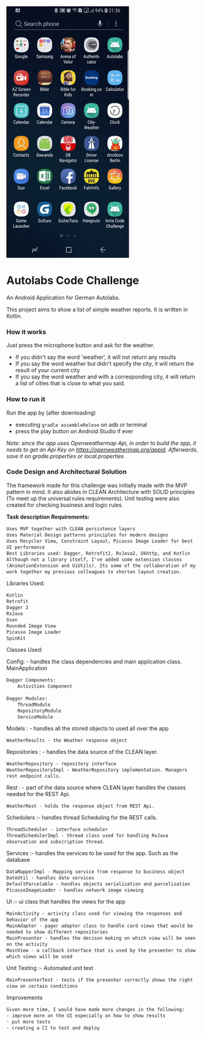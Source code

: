 <img src="/assets/whatstheweather.gif">

# Autolabs Code Challenge

An Android Application for German Autolabs.

This project aims to show a list of simple weather reports.
It is written in Kotlin.

### How it works

Just press the microphone button and ask for the weather.

- If you didn't say the word 'weather', it will not return any results
- If you say the word weather but didn't specify the city, it will return the result of your current city
- If you say the word weather and with a corresponding city, it will return a list of cities that is close to what you said.

### How to run it

Run the app by (after downloading)

- executing `gradle assembleRelese` on adb or terminal
- press the play button on Android Studio if ever

<i>Note: since the app uses Openweathermap Api, in order to build the app, it needs to get an Api Key on
https://openweathermap.org/appid. Afterwards, save it on gradle.properties or local.properties </i>

### Code Design and Architectural Solution

The framework made for this challenge was initially made with the MVP pattern in mind. It also abides in CLEAN Architecture with SOLID principles (To meet up the universal rules requirements).
Unit testing were also created for checking business and logic rules.

<b> Task description Requirements: </b>

    Uses MVP together with CLEAN persistence layers
    Uses Material Design patterns principles for modern designs
    Uses Recycler View, Constraint Layout, Picasso Image Loader for best UI performance
    Best Libraries used: Dagger, Retrofit2, RxJava2, Okhttp, and Kotlin
    Although not a library itself, I've added some extension classes (AnimationExtension and UiUtils). Its some of the collaboration of my work together my previous colleagues to shorten layout creation.

Libraries Used:

	Kotlin
	Retrofit
	Dagger 2
	RxJava
	Gson
	Rounded Image View
	Picasso Image Loader
	SpinKit

Classes Used:

Config:	- handles the class dependencies and main application class.
	MainApplication

	Dagger Components:
		Activities Component

	Dagger Modules:
		ThreadModule
		RepositoryModule
		ServiceModule


Models : - handles all the stored objects to used all over the app

	WeatherResults - the Weather response object

Repositories : - handles the data source of the CLEAN layer.

	WeatherRepository - repository interface
	WeatherRepositoryImpl - WeatherRepository implementation. Managers rest endpoint calls.

Rest : - part of the data source where CLEAN layer handles the classes needed for the REST Api.

	WeatherRest - holds the response object from REST Api.

Schedulers :- handles thread Scheduling for the REST calls.

	ThreadScheduler - interface scheduler
	ThreadSchedulerImpl - thread class used for handling RxJava observation and subscription thread.

Services :- handles the services to be used for the app. Such as the database

	DataMapperImpl - Mapping service from response to business object
    DateUtil - handles date services
    DefaultParcelable - handles objects serialization and parcelization
    PicassoImageLoader - handles network image viewing

UI :- ui class that handles the views for the app

	MainActivity - activity class used for viewing the responses and behavior of the app
	MainAdapter - pager adapter class to handle card views that would be needed to show different repositories
	MainPresenter - handles the decison making on which view will be seen on the activity
	MainView - a callback interface that is used by the presenter to show which views will be used

Unit Testing :- Automated unit test

    MainPresenterTest - tests if the presenter correctly shows the right view on certain conditions

Improvements

    Given more time, I would have made more changes in the following:
    - improve more on the UI especially on how to show results
    - put more tests
    - creating a CI to test and deploy

